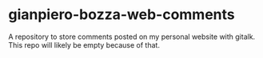 # gianpiero-bozza-web-comments
A repository to store comments posted on my personal website with gitalk.
This repo will likely be empty because of that.
